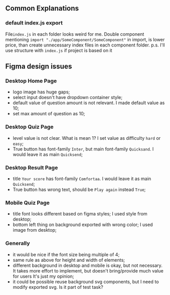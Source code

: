 ## Common Explanations

### default index.js export
File`index.js` in each folder looks weird for me.
Double component mentioning `import "./app/SomeComponent/SomeComponent"` in import, is lower price, than create unnecessary index files in each component folder. 
p.s. I'll use structure with `index.js` if project is based on it

## Figma design issues

### Desktop Home Page

- logo image has huge gaps;
- select input doesn't have dropdown container style;
- default value of question amount is not relevant. I made default value as 10;
- set max amount of question as 10;

### Desktop Quiz Page

- level value is not clear. What is mean 1? I set value as difficulty `hard` or `easy`;
- True button has font-family `Inter`, but main font-family `Quicksand`. I would leave it as main `Quicksend`; 


### Desktop Result Page

- title `Your score` has font-family `Comfortaa`. I would leave it as main `Quicksend`; 
- True button has wrong text, should be `Play again` instead `True`;

### Mobile Quiz Page

- title font looks different based on figma styles; I used style from desktop;
- bottom left thing on background exported with wrong color; I used image from desktop;


### Generally
- it would be nice if the font size being multiple of 4;
- same rule as above for height and width of elements;
- different background in desktop and mobile is okay, but not necessary.
  It takes more effort to implement, but doesn't bring/provide much value for users 
  It's just my opinion;
- it could be possible reuse background svg components, 
  but I need to modify exported svg. Is it part of test task?
